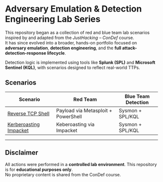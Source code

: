 # Adversary Emulation & Detection Engineering Lab Series

This repository began as a collection of red and blue team lab scenarios inspired by and adapted from the *JustHacking – ConDef* course.  
It has since evolved into a broader, hands-on portfolio focused on **adversary emulation**, **detection engineering**, and the **full attack-detection-response lifecycle**.

Detection logic is implemented using tools like **Splunk (SPL)** and **Microsoft Sentinel (KQL)**, with scenarios designed to reflect real-world TTPs.


## Scenarios

| Scenario                          | Red Team                          | Blue Team Detection |
|----------------------------------|-----------------------------------|---------------------|
| [Reverse TCP Shell](./scenarios/reverse_tcp_shell) | Payload via Metasploit + PowerShell | Sysmon + SPL/KQL     |
| [Kerberoasting Impacket](./scenarios/kerberoasting_impacket) | Keberoasting via Impacket | Sysmon + SPL/KQL 

---

## Disclaimer

All actions were performed in a **controlled lab environment**. This repository is for **educational purposes only**.  
No proprietary content is shared from the ConDef course.
